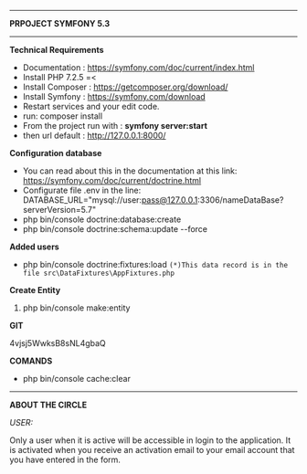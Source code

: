 ***
**PRPOJECT SYMFONY 5.3**
***

**Technical Requirements**

* Documentation : https://symfony.com/doc/current/index.html
* Install PHP 7.2.5 =<
* Install Composer : https://getcomposer.org/download/
* Install Symfony : https://symfony.com/download
* Restart services and your edit code.
* run: composer install 
* From the  project run with : **symfony server:start**
* then url default : http://127.0.0.1:8000/

**Configuration database**
* You can read about this in the documentation at this link: https://symfony.com/doc/current/doctrine.html
* Configurate file .env in the line:  DATABASE_URL="mysql://user:pass@127.0.0.1:3306/nameDataBase?serverVersion=5.7"
* php bin/console doctrine:database:create
* php bin/console doctrine:schema:update --force
 
**Added users**

* php bin/console doctrine:fixtures:load
`(*)This data record is in the file src\DataFixtures\AppFixtures.php`

**Create Entity**

1. php bin/console make:entity



**GIT**

4vjsj5WwksB8sNL4gbaQ

**COMANDS**
* php bin/console cache:clear


***
****ABOUT THE CIRCLE****


*USER:*

Only a user when it is active will be accessible in login to the application. It is activated when you receive an activation email to your email account that you have entered in the form.
